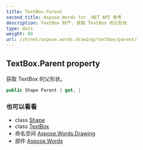 ```yaml
---
title: TextBox.Parent
second_title: Aspose.Words for .NET API 参考
description: TextBox 财产. 获取 TextBox 的父形状
type: docs
weight: 80
url: /zh/net/aspose.words.drawing/textbox/parent/
---
```

## TextBox.Parent property

获取 TextBox 的父形状。

```csharp
public Shape Parent { get; }
```

### 也可以看看

* class [Shape](../../shape/)
* class [TextBox](../)
* 命名空间 [Aspose.Words.Drawing](../../textbox/)
* 部件 [Aspose.Words](../../../)


